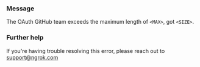 
### Message
The OAuth GitHub team exceeds the maximum length of <code>&lt;MAX&gt;</code>, got <code>&lt;SIZE&gt;</code>.

### Further help
If you're having trouble resolving this error, please reach out to [support@ngrok.com](mailto:support@ngrok.com?subject=Help%20with%20ERR_NGROK_7144)

